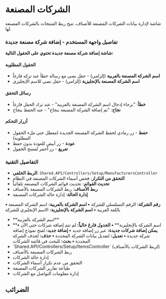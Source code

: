 # الشركات المصنعة
شاشة لإدارة بيانات الشركات المصنعة للأصناف، تتيح ربط المنتجات بالشركات
المصنعة لها.

### تفاصيل واجهة المستخدم - إضافة شركة مصنعة جديدة
**شاشة إضافة شركة مصنعة جديدة تحتوي على الحقول التالية:**

#### الحقول المطلوبة
- **اسم الشركة المصنعة بالعربية** (إلزامي) - حقل نصي مع رسالة خطأ عند تركه فارغاً
- **اسم الشركة المصنعة بالإنجليزية** (إلزامي) - حقل نصي للاسم الإنجليزي

#### رسائل التحقق
- **خطأ**: "برجاء إدخال اسم الشركة المصنعة بالعربية" - عند ترك الحقل فارغاً
- **نجاح**: "تم إضافة الشركة المصنعة بنجاح" - عند الحفظ بنجاح

#### أزرار التحكم
- **حفظ** - زر رمادي لحفظ الشركة المصنعة الجديدة (معطل حتى ملء الحقول المطلوبة)
- **عودة** - زر أبيض للعودة بدون حفظ
- **تفريغ** - زر أحمر لمسح الحقول

### التفاصيل التقنية
- **الربط الخلفي**: `Shared.API/Controllers/Setup/ManufacturersController`
- **التحقق من التكرار**: فحص أسماء الشركات المصنعة في النظام
- **تحديث القوائم**: تحديث قوائم الشركات المصنعة تلقائياً
- **ربط الأصناف**: ربط الشركات المصنعة بالأصناف
- **إدارة الحالة**: إدارة حالة الشركات المصنعة

**• رقم الشركة:** الرقم التسلسلي للشركة
**• اسم الشركة بالعربية:** اسم الشركة المصنعة باللغة العربية
**• اسم الشركة بالإنجليزية:** الاسم الإنجليزي للشركة
- \*\*اسم الشركة بالعربية\*\* 
- \*\*اسم الشركة بالإنجليزية\*\* 
**• الجدول فارغ حالياً:** لم تتم إضافة شركات حتى الآن
**• يمكن إضافة شركات جديدة:** عبر زر إضافة جديد
**• إضافة جديد:** لفتح نموذج إضافة شركة جديدة
**• تعديل:** لتعديل بيانات الشركة المحددة
**• حذف:** لحذف الشركة المحددة
**• بحث:** للبحث في قائمة الشركات
- \`Shared.API/Controllers/Setup/ItemsController\` (لربط الشركات
بالأصناف)
- ربط الشركات المصنعة بالأصناف
- إدارة حالة الشركات 
- التحقق من عدم تكرار أسماء الشركات
- طباعة تقارير الشركات المصنعة
- إدارة معلومات التواصل مع الشركات
## الضرائب
